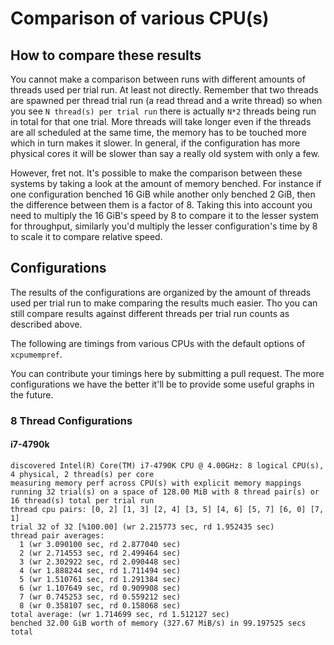 # Comparison of various CPU(s)

## How to compare these results

You cannot make a comparison between runs with different amounts of threads
used per trial run. At least not directly. Remember that two threads are
spawned per thread trial run (a read thread and a write thread) so when
you see `N thread(s) per trial run` there is actually `N*2` threads being
run in total for that one trial. More threads will take longer even if
the threads are all scheduled at the same time, the memory has to be
touched more which in turn makes it slower. In general, if the configuration
has more physical cores it will be slower than say a really old system
with only a few.

However, fret not. It's possible to make the comparison between these
systems by taking a look at the amount of memory benched. For instance
if one configuration benched 16 GiB while another only benched 2 GiB,
then the difference between them is a factor of 8. Taking this into
account you need to multiply the 16 GiB's speed by 8 to compare it to
the lesser system for throughput, similarly you'd multiply the lesser
configuration's time by 8 to scale it to compare relative speed.

## Configurations

The results of the configurations are organized by the amount of threads
used per trial run to make comparing the results much easier. Tho
you can still compare results against different threads per trial run
counts as described above.

The following are timings from various CPUs with the default options
of `xcpumempref`.

You can contribute your timings here by submitting a pull request. The
more configurations we have the better it'll be to provide some useful
graphs in the future.

### 8 Thread Configurations

#### i7-4790k
```
discovered Intel(R) Core(TM) i7-4790K CPU @ 4.00GHz: 8 logical CPU(s), 4 physical, 2 thread(s) per core
measuring memory perf across CPU(s) with explicit memory mappings
running 32 trial(s) on a space of 128.00 MiB with 8 thread pair(s) or 16 thread(s) total per trial run
thread cpu pairs: [0, 2] [1, 3] [2, 4] [3, 5] [4, 6] [5, 7] [6, 0] [7, 1]
trial 32 of 32 [%100.00] (wr 2.215773 sec, rd 1.952435 sec)
thread pair averages:
  1 (wr 3.090100 sec, rd 2.877040 sec)
  2 (wr 2.714553 sec, rd 2.499464 sec)
  3 (wr 2.302922 sec, rd 2.090448 sec)
  4 (wr 1.888244 sec, rd 1.711494 sec)
  5 (wr 1.510761 sec, rd 1.291384 sec)
  6 (wr 1.107649 sec, rd 0.909908 sec)
  7 (wr 0.745253 sec, rd 0.559212 sec)
  8 (wr 0.358107 sec, rd 0.158068 sec)
total average: (wr 1.714699 sec, rd 1.512127 sec)
benched 32.00 GiB worth of memory (327.67 MiB/s) in 99.197525 secs total
```
